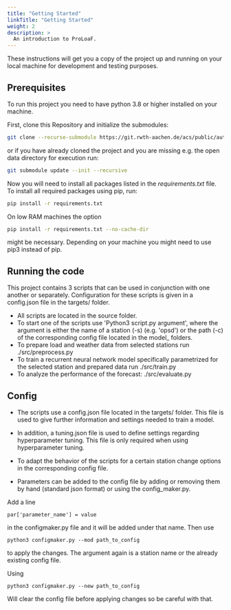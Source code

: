```yaml
---
title: "Getting Started"
linkTitle: "Getting Started"
weight: 2
description: >
  An introduction to ProLoaF.
---
```


These instructions will get you a copy of the project up and running on your local machine for development and testing purposes.

## Prerequisites

To run this project you need to have python 3.8 or higher installed on your machine.

First, clone this Repository and initialize the submodules:
```bash
git clone --recurse-submodule https://git.rwth-aachen.de/acs/public/automation/plf/proloaf.git
```
or if you have already cloned the project and you are missing e.g. the open data directory for execution run:
```bash
git submodule update --init --recursive
```

Now you will need to install all packages listed in the *requirements.txt* file.
To install all required packages using pip, run:
```bash
pip install -r requirements.txt
```

On low RAM machines the option
```bash
pip install -r requirements.txt --no-cache-dir
```
might be necessary. Depending on your machine you might need to use pip3 instead of pip.

## Running the code
This project contains 3 scripts that can be used in conjunction with one another or separately. Configuration for these scripts is given in a config.json file in the targets/ folder.

* All scripts are located in the source folder.
* To start one of the scripts use 'Python3 script.py argument', where the argument is either the name of a station (-s) (e.g. 'opsd') or the path (-c) of the corresponding config file located in the model_ folders.
* To prepare load and weather data from selected stations run ./src/preprocess.py
* To train a recurrent neural network model specifically parametrized for the selected station and prepared data run ./src/train.py
* To analyze the performance of the forecast: ./src/evaluate.py

## Config
* The scripts use a config.json file located in the targets/ folder. This file is used to give further information and settings needed to train a model.
* In addition, a tuning.json file is used to define settings regarding hyperparameter tuning. This file is only required when using hyperparameter tuning.


* To adapt the behavior of the scripts for a certain station change options in the corresponding config file.
* Parameters can be added to the config file by adding or removing them by hand (standard json format) or using the config_maker.py.

Add a line
```
par['parameter_name'] = value
```
in the configmaker.py file and it will be added under that name.
Then use
```
python3 configmaker.py --mod path_to_config
```
to apply the changes. The argument again is a station name or the already existing config file.

Using
```
python3 configmaker.py --new path_to_config
```
Will clear the config file before applying changes so be careful with that.

